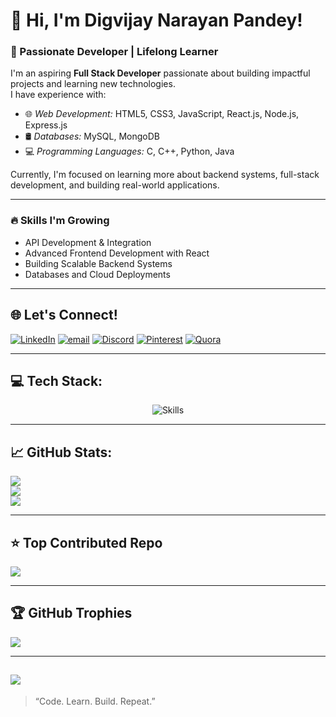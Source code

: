 # 👋 Hi, I'm Digvijay Narayan Pandey!

### 🚀 Passionate Developer | Lifelong Learner

I'm an aspiring **Full Stack Developer** passionate about building impactful projects and learning new technologies.  
I have experience with:

- 🌐 *Web Development:* HTML5, CSS3, JavaScript, React.js, Node.js, Express.js
- 🛢 *Databases:* MySQL, MongoDB
- 💻 *Programming Languages:* C, C++, Python, Java

Currently, I'm focused on learning more about backend systems, full-stack development, and building real-world applications.

---

### 🔥 Skills I'm Growing
- API Development & Integration
- Advanced Frontend Development with React
- Building Scalable Backend Systems
- Databases and Cloud Deployments

---

## 🌐 Let's Connect!
[![LinkedIn](https://img.shields.io/badge/LinkedIn-%230077B5.svg?logo=linkedin&logoColor=white)](https://linkedin.com/in/https://www.linkedin.com/in/digvijaynarayan/) [![email](https://img.shields.io/badge/Email-D14836?logo=gmail&logoColor=white)](mailto:digvijaynarayanpandey7@gmail.com) [![Discord](https://img.shields.io/badge/Discord-%237289DA.svg?logo=discord&logoColor=white)](https://discord.gg/https://discord.com/channels/@me) [![Pinterest](https://img.shields.io/badge/Pinterest-%23E60023.svg?logo=Pinterest&logoColor=white)](https://pinterest.com/https://in.pinterest.com/digvijaynarayanpandey/) [![Quora](https://img.shields.io/badge/Quora-%23B92B27.svg?logo=Quora&logoColor=white)](https://quora.com/profile/https://www.quora.com/profile/Digvijay-Narayan-Pandey-2) 

---

## 💻 Tech Stack:
<p align="center">
  <img src="https://skillicons.dev/icons?i=mongodb,express,react,nodejs,mysql,c,cpp,java,javascript,python,html,css,git,github" alt="Skills" />
</p>

---

## 📈 GitHub Stats:
![](https://github-readme-stats.vercel.app/api?username=DigvijayNarayanPandey&theme=dark&hide_border=false&include_all_commits=true&count_private=true)<br/>
![](https://nirzak-streak-stats.vercel.app/?user=DigvijayNarayanPandey&theme=dark&hide_border=false)<br/>
![](https://github-readme-stats.vercel.app/api/top-langs/?username=DigvijayNarayanPandey&theme=dark&hide_border=false&include_all_commits=true&count_private=true&layout=compact)

---

## ⭐ Top Contributed Repo
![](https://github-contributor-stats.vercel.app/api?username=DigvijayNarayanPandey&limit=5&theme=merko&combine_all_yearly_contributions=true)

---

## 🏆 GitHub Trophies
![](https://github-profile-trophy.vercel.app/?username=DigvijayNarayanPandey&theme=radical&no-frame=false&no-bg=true&margin-w=4)

---
[![](https://visitcount.itsvg.in/api?id=DigvijayNarayanPandey&icon=0&color=0)](https://visitcount.itsvg.in)
---
> “Code. Learn. Build. Repeat.”

